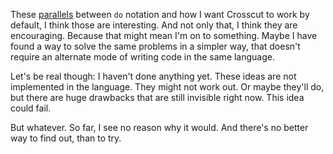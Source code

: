 These [parallels](/daily/2025-03-24) between `do` notation and how I want
Crosscut to work by default, I think those are interesting. And not only that, I
think they are encouraging. Because that might mean I'm on to something. Maybe I
have found a way to solve the same problems in a simpler way, that doesn't
require an alternate mode of writing code in the same language.

Let's be real though: I haven't done anything yet. These ideas are not
implemented in the language. They might not work out. Or maybe they'll do, but
there are huge drawbacks that are still invisible right now. This idea could
fail.

But whatever. So far, I see no reason why it would. And there's no better way to
find out, than to try.
